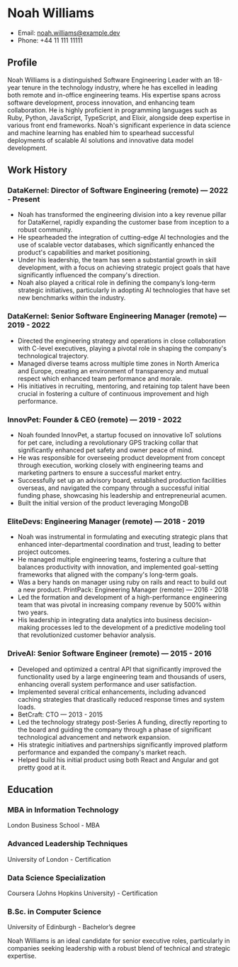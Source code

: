# Noah Williams
- Email: noah.williams@example.dev
- Phone: +44 11 111 11111

## Profile
Noah Williams is a distinguished Software Engineering Leader with an 18-year tenure in the technology industry, where he has excelled in leading both remote and in-office engineering teams. His expertise spans across software development, process innovation, and enhancing team collaboration. He is highly proficient in programming languages such as Ruby, Python, JavaScript, TypeScript, and Elixir, alongside deep expertise in various front end frameworks. Noah's significant experience in data science and machine learning has enabled him to spearhead successful deployments of scalable AI solutions and innovative data model development.

## Work History

### DataKernel: Director of Software Engineering (remote) — 2022 - Present
- Noah has transformed the engineering division into a key revenue pillar for DataKernel, rapidly expanding the customer base from inception to a robust community.
- He spearheaded the integration of cutting-edge AI technologies and the use of scalable vector databases, which significantly enhanced the product's capabilities and market positioning.
- Under his leadership, the team has seen a substantial growth in skill development, with a focus on achieving strategic project goals that have significantly influenced the company's direction.
- Noah also played a critical role in defining the company’s long-term strategic initiatives, particularly in adopting AI technologies that have set new benchmarks within the industry.

### DataKernel: Senior Software Engineering Manager (remote) — 2019 - 2022
- Directed the engineering strategy and operations in close collaboration with C-level executives, playing a pivotal role in shaping the company's technological trajectory.
- Managed diverse teams across multiple time zones in North America and Europe, creating an environment of transparency and mutual respect which enhanced team performance and morale.
- His initiatives in recruiting, mentoring, and retaining top talent have been crucial in fostering a culture of continuous improvement and high performance.

### InnovPet: Founder & CEO (remote) — 2019 - 2022
- Noah founded InnovPet, a startup focused on innovative IoT solutions for pet care, including a revolutionary GPS tracking collar that significantly enhanced pet safety and owner peace of mind.
- He was responsible for overseeing product development from concept through execution, working closely with engineering teams and marketing partners to ensure a successful market entry.
- Successfully set up an advisory board, established production facilities overseas, and navigated the company through a successful initial funding phase, showcasing his leadership and entrepreneurial acumen.
- Built the initial version of the product leveraging MongoDB

### EliteDevs: Engineering Manager (remote) — 2018 - 2019
- Noah was instrumental in formulating and executing strategic plans that enhanced inter-departmental coordination and trust, leading to better project outcomes.
- He managed multiple engineering teams, fostering a culture that balances productivity with innovation, and implemented goal-setting frameworks that aligned with the company's long-term goals.
- Was a bery hands on manager using ruby on rails and react to build out a new product.
PrintPack: Engineering Manager (remote) — 2016 - 2018
- Led the formation and development of a high-performance engineering team that was pivotal in increasing company revenue by 500% within two years.
- His leadership in integrating data analytics into business decision-making processes led to the development of a predictive modeling tool that revolutionized customer behavior analysis.

### DriveAI: Senior Software Engineer (remote) — 2015 - 2016
- Developed and optimized a central API that significantly improved the functionality used by a large engineering team and thousands of users, enhancing overall system performance and user satisfaction.
- Implemented several critical enhancements, including advanced caching strategies that drastically reduced response times and system loads.
- BetCraft: CTO — 2013 - 2015
- Led the technology strategy post-Series A funding, directly reporting to the board and guiding the company through a phase of significant technological advancement and network expansion.
- His strategic initiatives and partnerships significantly improved platform performance and expanded the company's market reach.
- Helped build his initial product using both React and Angular and got pretty good at it.

## Education

### MBA in Information Technology
London Business School - MBA

### Advanced Leadership Techniques
University of London - Certification

### Data Science Specialization
Coursera (Johns Hopkins University) - Certification

### B.Sc. in Computer Science
University of Edinburgh - Bachelor’s degree

Noah Williams is an ideal candidate for senior executive roles, particularly in companies seeking leadership with a robust blend of technical and strategic expertise.